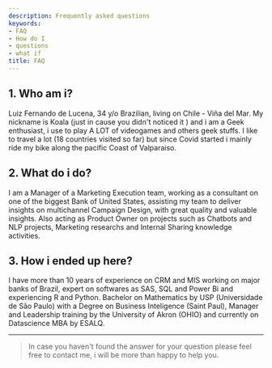 ```yaml
---
description: Frequently asked questions
keywords:
- FAQ
- How do I
- questions
- what if
title: FAQ
---
```

 

## 1. Who am i?

Luiz Fernando de Lucena, 34 y/o Brazilian, living on Chile - Viña del Mar.  My nickname is Koala (just in cause you didn't noticed it ) and i am a Geek enthusiast, i use to play A LOT of videogames and others geek stuffs. I like to travel a lot (18 countries visited so far) but since Covid started i mainly ride my bike along the pacific Coast of Valparaiso. 
 
 
## 2. What do i do?

I am a Manager of a Marketing Execution team, working as a consultant on one of the biggest Bank of United States, assisting my team to deliver insights on multichannel Campaign Design, with great quality and valuable insights.
Also acting as Product Owner on projects such as Chatbots and NLP projects, Marketing researchs and Internal Sharing knowledge activities.


## 3. How i ended up here?


I have more than 10 years of experience on CRM and MIS working on major banks of Brazil, expert on softwares as SAS, SQL and Power Bi and experiencing R and Python. Bachelor on Mathematics by USP (Universidade de São Paulo) with a Degree on Business Inteligence (Saint Paul), Manager and Leadership training by the University of Akron (OHIO)  and currently on Datascience MBA by ESALQ.


---

> In case you haven't found the answer for your question please feel free to contact me, i will be more than happy to help you.
